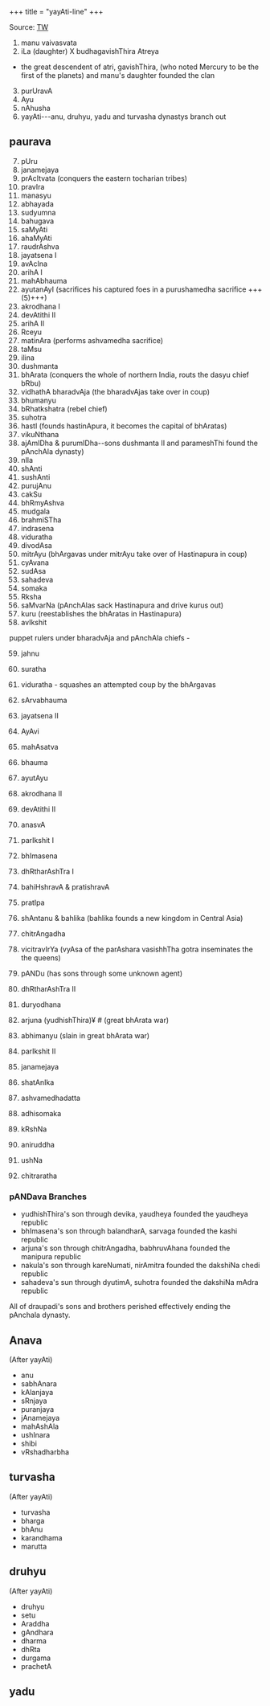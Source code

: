 +++
title = "yayAti-line"
+++

Source: [TW](https://www.oocities.org/somasushma/puru.html)

1.  manu vaivasvata
2.  iLa   (daughter) X budhagavishThira Atreya 
  - the great descendent of atri, gavishThira, (who noted Mercury to be the first of the planets) and manu's daughter founded the clan
3.  purUravA
4.  Ayu
5.  nAhusha
6.  yayAti---anu, druhyu, yadu and turvasha dynastys branch out    

## paurava
7.  pUru      
8.  janamejaya
9.  prAcItvata  (conquers the eastern tocharian tribes)
10. pravIra   
11. manasyu   
12. abhayada  
13. sudyumna  
14. bahugava  
15. saMyAti   
16. ahaMyAti   
17. raudrAshva
18. jayatsena I
19. avAcIna    
20. arihA I    
21. mahAbhauma
22. ayutanAyI (sacrifices his captured foes in a purushamedha sacrifice +++(5)+++)
23. akrodhana I
24. devAtithi II
25. arihA II   
26. Rceyu    
27. matinAra (performs ashvamedha sacrifice)  
28. taMsu      
29. ilina      
30. dushmanta  
31. bhArata (conquers the whole of northern India, routs the dasyu chief bRbu)   
32. vidhathA bharadvAja (the bharadvAjas take over in coup)
33. bhumanyu       
34. bRhatkshatra (rebel chief)
35. suhotra        
36. hastI (founds hastinApura, it becomes the capital of bhAratas)        
37. vikuNthana     
38. ajAmIDha & purumIDha--sons dushmanta II and parameshThi found the pAnchAla dynasty)
39. nIla           
40. shAnti         
41. sushAnti       
42. purujAnu       
43. cakSu          
44. bhRmyAshva   
45. mudgala        
46. brahmiSTha     
47. indrasena      
48. viduratha
49. divodAsa       
50. mitrAyu (bhArgavas under mitrAyu take over of Hastinapura in coup)
51. cyAvana        
52. sudAsa         
53. sahadeva       
54. somaka         
55. Rksha        
56. saMvarNa (pAnchAlas sack Hastinapura and drive kurus out)   
57. kuru   (reestablishes the bhAratas in Hastinapura)        
58. avIkshit

puppet rulers under bharadvAja and pAnchAla chiefs -

59. jahnu         
60. suratha        
61. viduratha - squashes an attempted coup by the bhArgavas
62. sArvabhauma    
63. jayatsena II   
64. AyAvi           
65. mahAsatva     
66. bhauma         
67. ayutAyu        
68. akrodhana II     
69. devAtithi II    



70. anasvA        
71. parIkshit I    
72. bhImasena     
73. dhRtharAshTra I  
74. bahiHshravA & pratishravA   
75. pratIpa         
76. shAntanu & bahlika (bahlika founds a new kingdom in Central Asia)
77. chitrAngadha
78. vicitravIrYa (vyAsa of the parAshara  vasishhTha gotra inseminates the the queens)
79. pANDu (has sons through some unknown agent)      
80. dhRtharAshTra II
81. duryodhana
82. arjuna (yudhishThira)¥ # (great bhArata war)
83. abhimanyu (slain in great bhArata war)      
84. parIkshit II    
85. janamejaya      
86. shatAnIka       
87. ashvamedhadatta
88. adhisomaka
89. kRshNa
90. aniruddha
91. ushNa
92. chitraratha

### pANDava Branches
- yudhishThira's son through devika, yaudheya founded the yaudheya republic
- bhImasena's son through balandharA, sarvaga founded the kashi republic
- arjuna's son through chitrAngadha, babhruvAhana founded the manipura republic
- nakula's son through kareNumati, nirAmitra founded the dakshiNa chedi republic
- sahadeva's sun through dyutimA, suhotra founded the dakshiNa mAdra republic

All of draupadi's sons and brothers perished effectively ending the pAnchala dynasty.

## Anava
(After yayAti)

- anu
- sabhAnara
- kAlanjaya
- sRnjaya
- puranjaya
- jAnamejaya
- mahAshAla
- ushInara
- shibi
- vRshadharbha

## turvasha
(After yayAti)

- turvasha
- bharga
- bhAnu
- karandhama
- marutta

## druhyu
(After yayAti)

- druhyu
- setu
- Araddha
- gAndhara
- dharma
- dhRta
- durgama
- prachetA

## yadu
